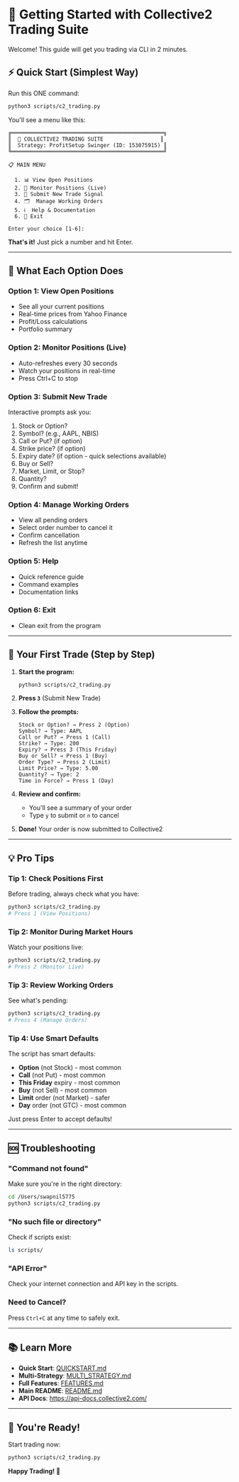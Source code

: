 # 🚀 Getting Started with Collective2 Trading Suite

Welcome! This guide will get you trading via CLI in 2 minutes.

## ⚡ Quick Start (Simplest Way)

Run this ONE command:

```bash
python3 scripts/c2_trading.py
```

You'll see a menu like this:

```
╔════════════════════════════════════════════════╗
║  🚀 COLLECTIVE2 TRADING SUITE                  ║
║  Strategy: ProfitSetup Swinger (ID: 153075915) ║
╚════════════════════════════════════════════════╝

📋 MAIN MENU

  1. 📊 View Open Positions
  2. 🔄 Monitor Positions (Live)
  3. 💼 Submit New Trade Signal
  4. 🗂️  Manage Working Orders
  5. ℹ️  Help & Documentation
  6. 🚪 Exit

Enter your choice [1-6]:
```

**That's it!** Just pick a number and hit Enter.

---

## 📖 What Each Option Does

### Option 1: View Open Positions
- See all your current positions
- Real-time prices from Yahoo Finance
- Profit/Loss calculations
- Portfolio summary

### Option 2: Monitor Positions (Live)
- Auto-refreshes every 30 seconds
- Watch your positions in real-time
- Press Ctrl+C to stop

### Option 3: Submit New Trade
Interactive prompts ask you:
1. Stock or Option?
2. Symbol? (e.g., AAPL, NBIS)
3. Call or Put? (if option)
4. Strike price? (if option)
5. Expiry date? (if option - quick selections available)
6. Buy or Sell?
7. Market, Limit, or Stop?
8. Quantity?
9. Confirm and submit!

### Option 4: Manage Working Orders
- View all pending orders
- Select order number to cancel it
- Confirm cancellation
- Refresh the list anytime

### Option 5: Help
- Quick reference guide
- Command examples
- Documentation links

### Option 6: Exit
- Clean exit from the program

---

## 🎯 Your First Trade (Step by Step)

1. **Start the program:**
   ```bash
   python3 scripts/c2_trading.py
   ```

2. **Press `3`** (Submit New Trade)

3. **Follow the prompts:**
   ```
   Stock or Option? → Press 2 (Option)
   Symbol? → Type: AAPL
   Call or Put? → Press 1 (Call)
   Strike? → Type: 200
   Expiry? → Press 3 (This Friday)
   Buy or Sell? → Press 1 (Buy)
   Order Type? → Press 2 (Limit)
   Limit Price? → Type: 5.00
   Quantity? → Type: 2
   Time in Force? → Press 1 (Day)
   ```

4. **Review and confirm:**
   - You'll see a summary of your order
   - Type `y` to submit or `n` to cancel

5. **Done!** Your order is now submitted to Collective2

---

## 💡 Pro Tips

### Tip 1: Check Positions First
Before trading, always check what you have:
```bash
python3 scripts/c2_trading.py
# Press 1 (View Positions)
```

### Tip 2: Monitor During Market Hours
Watch your positions live:
```bash
python3 scripts/c2_trading.py
# Press 2 (Monitor Live)
```

### Tip 3: Review Working Orders
See what's pending:
```bash
python3 scripts/c2_trading.py
# Press 4 (Manage Orders)
```

### Tip 4: Use Smart Defaults
The script has smart defaults:
- **Option** (not Stock) - most common
- **Call** (not Put) - most common
- **This Friday** expiry - most common
- **Buy** (not Sell) - most common
- **Limit** order (not Market) - safer
- **Day** order (not GTC) - most common

Just press Enter to accept defaults!

---

## 🆘 Troubleshooting

### "Command not found"
Make sure you're in the right directory:
```bash
cd /Users/swapnil5775
python3 scripts/c2_trading.py
```

### "No such file or directory"
Check if scripts exist:
```bash
ls scripts/
```

### "API Error"
Check your internet connection and API key in the scripts.

### Need to Cancel?
Press `Ctrl+C` at any time to safely exit.

---

## 📚 Learn More

- **Quick Start**: [QUICKSTART.md](../QUICKSTART.md)
- **Multi-Strategy**: [MULTI_STRATEGY.md](MULTI_STRATEGY.md)
- **Full Features**: [FEATURES.md](FEATURES.md)
- **Main README**: [README.md](../README.md)
- **API Docs**: https://api-docs.collective2.com/

---

## 🎉 You're Ready!

Start trading now:

```bash
python3 scripts/c2_trading.py
```

**Happy Trading! 🚀**
